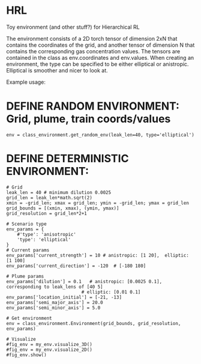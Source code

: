 # HRL
Toy environment (and other stuff?) for Hierarchical RL

The environment consists of a 2D torch tensor of dimension 2xN that contains the coordinates of the grid, and another tensor of dimension N that contains the corresponding gas concentration values. The tensors are contained in the class as env.coordinates and env.values. When creating an environment, the type can be specified to be either elliptical or anistropic. Elliptical is smoother and nicer to look at.

Example usage:
# DEFINE RANDOM ENVIRONMENT: Grid, plume, train coords/values
	env = class_environment.get_random_env(leak_len=40, type='elliptical')

# DEFINE DETERMINISTIC ENVIRONMENT:
	# Grid
	leak_len = 40 # minimum dilution 0.0025
	grid_len = leak_len*math.sqrt(2)
	xmin = -grid_len; xmax = grid_len; ymin = -grid_len; ymax = grid_len
	grid_bounds = [(xmin, xmax), (ymin, ymax)]
	grid_resolution = grid_len*2+1

	# Scenario type
	env_params = {
  		#'type': 'anisotropic'
  		'type': 'elliptical'
	}
	# Current params
	env_params['current_strength'] = 10 # anistropic: [1 20],  elliptic: [1 100]
	env_params['current_direction'] = -120  # [-180 180]

	# Plume params
	env_params['dilution'] = 0.1   # anistropic: [0.0025 0.1], corresponding to leak_lens of [40 5]
                                # elliptic: [0.01 0.1]
	env_params['location_initial'] = [-21, -13]
	env_params['semi_major_axis'] = 20.0
	env_params['semi_minor_axis'] = 5.0

	# Get environment
	env = class_environment.Environment(grid_bounds, grid_resolution, env_params)

 	# Visualize
 	#fig_env = my_env.visualize_3D()
 	#fig_env = my_env.visualize_2D()
	#fig_env.show()
